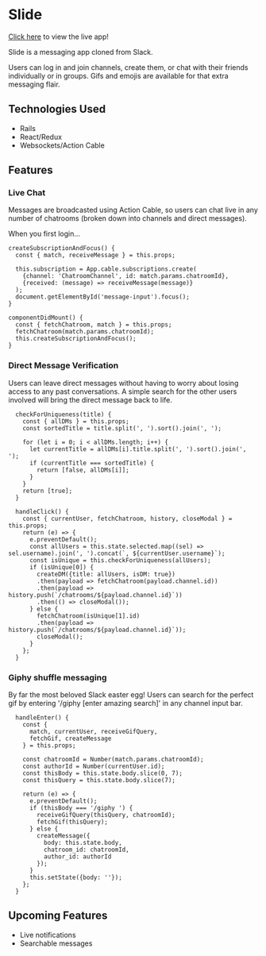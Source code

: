 # Slide

[Click here](https://slide-chat-app.herokuapp.com/#/) to view the live app!

Slide is a messaging app cloned from Slack.

Users can log in and join channels, create them, or chat with their friends individually or in groups.
Gifs and emojis are available for that extra messaging flair.

## Technologies Used

* Rails
* React/Redux
* Websockets/Action Cable

## Features

### Live Chat
Messages are broadcasted using Action Cable, so users can chat live in any number of chatrooms (broken down into channels and direct messages).

 When you first login...

 ```
 createSubscriptionAndFocus() {
   const { match, receiveMessage } = this.props;

   this.subscription = App.cable.subscriptions.create(
     {channel: 'ChatroomChannel', id: match.params.chatroomId},
     {received: (message) => receiveMessage(message)}
   );
   document.getElementById('message-input').focus();
 }

 componentDidMount() {
   const { fetchChatroom, match } = this.props;
   fetchChatroom(match.params.chatroomId);
   this.createSubscriptionAndFocus();
 }
 ```

### Direct Message Verification
Users can leave direct messages without having to worry about losing access to any past conversations. A simple search for the other users involved will bring the direct message back to life.

```
  checkForUniqueness(title) {
    const { allDMs } = this.props;
    const sortedTitle = title.split(', ').sort().join(', ');

    for (let i = 0; i < allDMs.length; i++) {
      let currentTitle = allDMs[i].title.split(', ').sort().join(', ');
      if (currentTitle === sortedTitle) {
        return [false, allDMs[i]];
      }
    }
    return [true];
  }

  handleClick() {
    const { currentUser, fetchChatroom, history, closeModal } = this.props;
    return (e) => {
      e.preventDefault();
      const allUsers = this.state.selected.map((sel) => sel.username).join(', ').concat(`, ${currentUser.username}`);
      const isUnique = this.checkForUniqueness(allUsers);
      if (isUnique[0]) {
        createDM({title: allUsers, isDM: true})
        .then(payload => fetchChatroom(payload.channel.id))
        .then(payload => history.push(`/chatrooms/${payload.channel.id}`))
        .then(() => closeModal());
      } else {
        fetchChatroom(isUnique[1].id)
        .then(payload => history.push(`/chatrooms/${payload.channel.id}`));
        closeModal();
      }
    };
  }
  ```

### Giphy shuffle messaging
By far the most beloved Slack easter egg! Users can search for the perfect gif by entering '/giphy [enter amazing search]' in any channel input bar.

```
  handleEnter() {
    const {
      match, currentUser, receiveGifQuery,
      fetchGif, createMessage
    } = this.props;

    const chatroomId = Number(match.params.chatroomId);
    const authorId = Number(currentUser.id);
    const thisBody = this.state.body.slice(0, 7);
    const thisQuery = this.state.body.slice(7);

    return (e) => {
      e.preventDefault();
      if (thisBody === '/giphy ') {
        receiveGifQuery(thisQuery, chatroomId);
        fetchGif(thisQuery);
      } else {
        createMessage({
          body: this.state.body,
          chatroom_id: chatroomId,
          author_id: authorId
        });
      }
      this.setState({body: ''});
    };
  }
```

## Upcoming Features

* Live notifications
* Searchable messages
